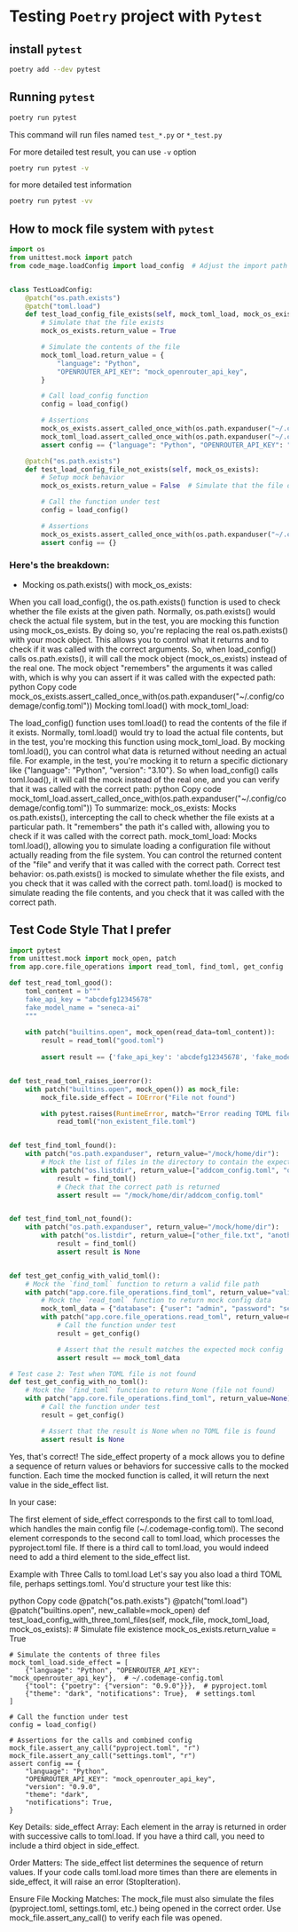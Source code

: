 # Testing `Poetry` project with `Pytest`

## install `pytest`
```bash
poetry add --dev pytest
```

## Running `pytest`

```bash
poetry run pytest
```

This command will run files named `test_*.py` or `*_test.py`

For more detailed test result, you can use `-v` option

```bash
poetry run pytest -v
```

for more detailed test information
```bash
poetry run pytest -vv
```

## How to mock file system with `pytest`

```python
import os
from unittest.mock import patch
from code_mage.loadConfig import load_config  # Adjust the import path accordingly


class TestLoadConfig:
	@patch("os.path.exists")
	@patch("toml.load")
	def test_load_config_file_exists(self, mock_toml_load, mock_os_exists):
		# Simulate that the file exists
		mock_os_exists.return_value = True

		# Simulate the contents of the file
		mock_toml_load.return_value = {
			"language": "Python",
			"OPENROUTER_API_KEY": "mock_openrouter_api_key",
		}

		# Call load_config function
		config = load_config()

		# Assertions
		mock_os_exists.assert_called_once_with(os.path.expanduser("~/.codemage-config.toml"))
		mock_toml_load.assert_called_once_with(os.path.expanduser("~/.codemage-config.toml"))
		assert config == {"language": "Python", "OPENROUTER_API_KEY": "mock_openrouter_api_key"}

	@patch("os.path.exists")
	def test_load_config_file_not_exists(self, mock_os_exists):
		# Setup mock behavior
		mock_os_exists.return_value = False  # Simulate that the file does not exist

		# Call the function under test
		config = load_config()

		# Assertions
		mock_os_exists.assert_called_once_with(os.path.expanduser("~/.codemage-config.toml"))
		assert config == {}
```

### Here's the breakdown:
- Mocking os.path.exists() with mock_os_exists:

When you call load_config(), the os.path.exists() function is used to check whether the file exists at the given path.
Normally, os.path.exists() would check the actual file system, but in the test, you are mocking this function using mock_os_exists.
By doing so, you're replacing the real os.path.exists() with your mock object. This allows you to control what it returns and to check if it was called with the correct arguments.
So, when load_config() calls os.path.exists(), it will call the mock object (mock_os_exists) instead of the real one. The mock object "remembers" the arguments it was called with, which is why you can assert if it was called with the expected path:
python
Copy code
mock_os_exists.assert_called_once_with(os.path.expanduser("~/.config/codemage/config.toml"))
Mocking toml.load() with mock_toml_load:

The load_config() function uses toml.load() to read the contents of the file if it exists.
Normally, toml.load() would try to load the actual file contents, but in the test, you're mocking this function using mock_toml_load.
By mocking toml.load(), you can control what data is returned without needing an actual file. For example, in the test, you're mocking it to return a specific dictionary like {"language": "Python", "version": "3.10"}.
So when load_config() calls toml.load(), it will call the mock instead of the real one, and you can verify that it was called with the correct path:
python
Copy code
mock_toml_load.assert_called_once_with(os.path.expanduser("~/.config/codemage/config.toml"))
To summarize:
mock_os_exists: Mocks os.path.exists(), intercepting the call to check whether the file exists at a particular path. It "remembers" the path it's called with, allowing you to check if it was called with the correct path.
mock_toml_load: Mocks toml.load(), allowing you to simulate loading a configuration file without actually reading from the file system. You can control the returned content of the "file" and verify that it was called with the correct path.
Correct test behavior:
os.path.exists() is mocked to simulate whether the file exists, and you check that it was called with the correct path.
toml.load() is mocked to simulate reading the file contents, and you check that it was called with the correct path.


## Test Code Style That I prefer
```python
import pytest
from unittest.mock import mock_open, patch
from app.core.file_operations import read_toml, find_toml, get_config

def test_read_toml_good():
    toml_content = b"""
    fake_api_key = "abcdefg12345678"
    fake_model_name = "seneca-ai"
    """
    
    with patch("builtins.open", mock_open(read_data=toml_content)):
        result = read_toml("good.toml") 
        
        assert result == {'fake_api_key': 'abcdefg12345678', 'fake_model_name': 'seneca-ai'}


def test_read_toml_raises_ioerror():
    with patch("builtins.open", mock_open()) as mock_file:
        mock_file.side_effect = IOError("File not found")

        with pytest.raises(RuntimeError, match="Error reading TOML file"):
            read_toml("non_existent_file.toml")


def test_find_toml_found():
    with patch("os.path.expanduser", return_value="/mock/home/dir"):
        # Mock the list of files in the directory to contain the expected TOML file
        with patch("os.listdir", return_value=["addcom_config.toml", "other_file.txt"]):
            result = find_toml()
            # Check that the correct path is returned
            assert result == "/mock/home/dir/addcom_config.toml"


def test_find_toml_not_found():
    with patch("os.path.expanduser", return_value="/mock/home/dir"):
        with patch("os.listdir", return_value=["other_file.txt", "another_file.txt"]):
            result = find_toml()
            assert result is None


def test_get_config_with_valid_toml():
    # Mock the `find_toml` function to return a valid file path
    with patch("app.core.file_operations.find_toml", return_value="valid_toml_path.toml"):
        # Mock the `read_toml` function to return mock config data
        mock_toml_data = {"database": {"user": "admin", "password": "secret"}}
        with patch("app.core.file_operations.read_toml", return_value=mock_toml_data):
            # Call the function under test
            result = get_config()

            # Assert that the result matches the expected mock config
            assert result == mock_toml_data

# Test case 2: Test when TOML file is not found
def test_get_config_with_no_toml():
    # Mock the `find_toml` function to return None (file not found)
    with patch("app.core.file_operations.find_toml", return_value=None):
        # Call the function under test
        result = get_config()

        # Assert that the result is None when no TOML file is found
        assert result is None

```


Yes, that's correct! The side_effect property of a mock allows you to define a sequence of return values or behaviors for successive calls to the mocked function. Each time the mocked function is called, it will return the next value in the side_effect list.

In your case:

The first element of side_effect corresponds to the first call to toml.load, which handles the main config file (~/.codemage-config.toml).
The second element corresponds to the second call to toml.load, which processes the pyproject.toml file.
If there is a third call to toml.load, you would indeed need to add a third element to the side_effect list.

Example with Three Calls to toml.load
Let's say you also load a third TOML file, perhaps settings.toml. You'd structure your test like this:

python
Copy code
@patch("os.path.exists")
@patch("toml.load")
@patch("builtins.open", new_callable=mock_open)
def test_load_config_with_three_toml_files(self, mock_file, mock_toml_load, mock_os_exists):
    # Simulate file existence
    mock_os_exists.return_value = True

    # Simulate the contents of three files
    mock_toml_load.side_effect = [
        {"language": "Python", "OPENROUTER_API_KEY": "mock_openrouter_api_key"},  # ~/.codemage-config.toml
        {"tool": {"poetry": {"version": "0.9.0"}}},  # pyproject.toml
        {"theme": "dark", "notifications": True},  # settings.toml
    ]

    # Call the function under test
    config = load_config()

    # Assertions for the calls and combined config
    mock_file.assert_any_call("pyproject.toml", "r")
    mock_file.assert_any_call("settings.toml", "r")
    assert config == {
        "language": "Python",
        "OPENROUTER_API_KEY": "mock_openrouter_api_key",
        "version": "0.9.0",
        "theme": "dark",
        "notifications": True,
    }
Key Details:
side_effect Array: Each element in the array is returned in order with successive calls to toml.load. If you have a third call, you need to include a third object in side_effect.

Order Matters: The side_effect list determines the sequence of return values. If your code calls toml.load more times than there are elements in side_effect, it will raise an error (StopIteration).

Ensure File Mocking Matches: The mock_file must also simulate the files (pyproject.toml, settings.toml, etc.) being opened in the correct order. Use mock_file.assert_any_call() to verify each file was opened.